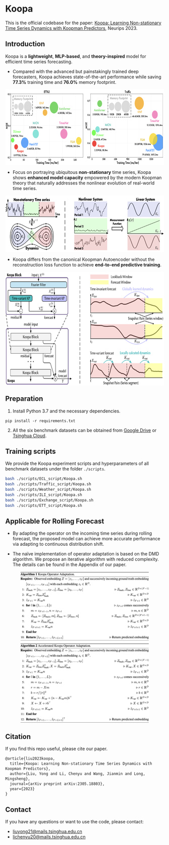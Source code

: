 # Koopa


This is the official codebase for the paper: [Koopa: Learning Non-stationary Time Series Dynamics with Koopman Predictors](https://arxiv.org/pdf/2305.18803.pdf), Neurips 2023. 

## Introduction

Koopa is a **lightweight**, **MLP-based**, and **theory-inspired** model for efficient time series forecasting. 

- Compared with the advanced but painstakingly trained deep forecasters, Koopa achieves state-of-the-art performance while saving **77.3%** training time and **76.0%** memory footprint.

<p align="center">
<img src="./figures/efficiency.png" height = "240" alt="" align=center />
</p>

- Focus on portraying ubiquitous **non-stationary** time series, Koopa shows **enhanced model capacity** empowered by the modern Koopman theory that naturally addresses the nonlinear evolution of real-world time series.
  
<p align="center">
<img src="./figures/motivation.png" height = "180" alt="" align=center />
</p>

- Koopa differs from the canonical Koopman Autoencoder without the reconstruction loss function to achieve **end-to-end predictive training**.
  
<p align="center">
<img src="./figures/architecture.png" height = "360" alt="" align=center />
</p>


## Preparation

1. Install Python 3.7 and the necessary dependencies.
```
pip install -r requirements.txt
```
2. All the six benchmark datasets can be obtained from [Google Drive](https://drive.google.com/file/d/1CC4ZrUD4EKncndzgy5PSTzOPSqcuyqqj/view?usp=sharing) or [Tsinghua Cloud](https://cloud.tsinghua.edu.cn/f/b8f4a78a39874ac9893e/?dl=1).

## Training scripts

We provide the Koopa experiment scripts and hyperparameters of all benchmark datasets under the folder `./scripts`.

```bash
bash ./scripts/ECL_script/Koopa.sh
bash ./scripts/Traffic_script/Koopa.sh
bash ./scripts/Weather_script/Koopa.sh
bash ./scripts/ILI_script/Koopa.sh
bash ./scripts/Exchange_script/Koopa.sh
bash ./scripts/ETT_script/Koopa.sh
```

## Applicable for Rolling Forecast

- By adapting the operator on the incoming time series during rolling forecast, the proposed model can achieve more accurate performance via adapting to continuous distribution shift.

- The naïve implementation of operator adaptation is based on the DMD algorithm. We propose an iterative algorithm with reduced complexity. The details can be found in the Appendix of our paper.

<p align="center">
<img src="./figures/algorithm.png" height = "480" alt="" align=center />
</p>

## Citation

If you find this repo useful, please cite our paper. 

```
@article{liu2023koopa,
  title={Koopa: Learning Non-stationary Time Series Dynamics with Koopman Predictors},
  author={Liu, Yong and Li, Chenyu and Wang, Jianmin and Long, Mingsheng},
  journal={arXiv preprint arXiv:2305.18803},
  year={2023}
}
```

## Contact

If you have any questions or want to use the code, please contact:
* liuyong21@mails.tsinghua.edu.cn
* lichenyu20@mails.tsinghua.edu.cn
